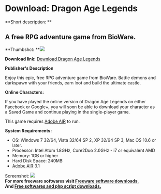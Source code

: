 # Download: Dragon Age Legends

**Short description: **

## A free RPG adventure game from BioWare.

  
**Thumbshot: **![](http://www.freewarefiles.com/screenshot/dragonagelegends_md.jpg)   
  
**Download link:** [Download Dragon Age Legends](http://freesoftwares.boysofts.com/Dragon-Age-Legends_program_77524.html)  
  

**Publisher's Description**  
  

Enjoy this epic, free RPG adventure game from BioWare. Battle demons and
darkspawn with your friends, earn loot and build the ultimate castle.

**Online Characters:**

If you have played the online version of Dragon Age Legends on either Facebook
or Google+, you will soon be able to download your character as a Saved Game
and continue playing in the single-player game.

This game requires [Adobe AIR](http://get.adobe.com/air/) to run.

**System Requirements:**

  * OS: Windows 7 32/64, Vista 32/64 SP 2, XP 32/64 SP 3, Mac OS 10.6 or later. 
  * Processor: Intel Atom 1.8GHz, Core2Duo 2.0GHz - i7 or equivalent AMD 
  * Memory: 1GB or higher 
  * Hard Disk Space: 240MB 
  * [Adobe AIR](http://get.adobe.com/air/) 3.1 

  
  
Screenshot: ![](http://www.freewarefiles.com/screenshot/dragonagelegends.jpg)  
**For more freeware softwares visit [Freeware software downloads.](http://freesoftwares.boysofts.com/)**   
**And [Free softwares and php script downloads.](http://www.boysofts.com/)**

